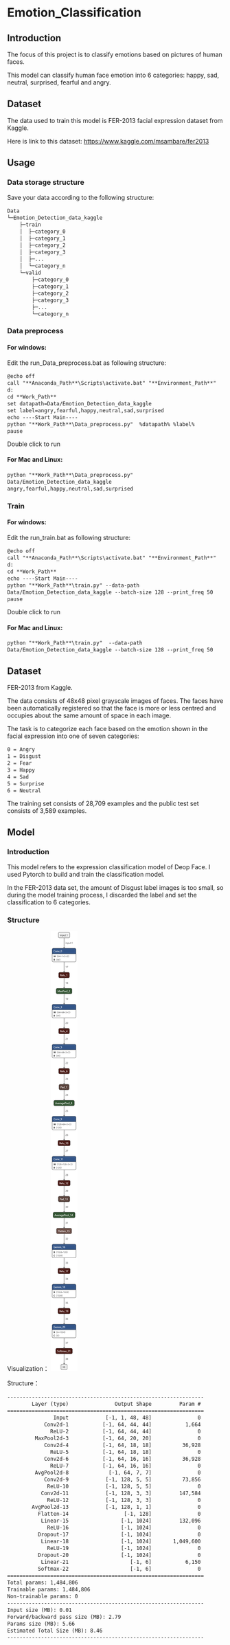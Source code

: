 # Emotion_Classification

## Introduction

The focus of this project is to classify emotions based on pictures of human faces.

This model can classify human face emotion into 6 categories: happy, sad, neutral, surprised, fearful and angry.

## Dataset

The data used to train this model is FER-2013 facial expression dataset from Kaggle.

Here is link to this dataset: https://www.kaggle.com/msambare/fer2013


## Usage
### Data storage structure
Save your data according to the following structure:

    Data
    └─Emotion_Detection_data_kaggle
        ├─train
        │  ├─category_0
        │  ├─category_1
        │  ├─category_2
        │  ├─category_3
        │  ├─...
        │  └─category_n
        └─valid
            ├─category_0
            ├─category_1
            ├─category_2
            ├─category_3
            ├─...
            └─category_n
### Data preprocess
#### For windows:
Edit the run_Data_preprocess.bat as following structure:

    @echo off
    call "**Anaconda_Path**\Scripts\activate.bat" "**Environment_Path**"
    d:
    cd **Work_Path**
    set datapath=Data/Emotion_Detection_data_kaggle
    set label=angry,fearful,happy,neutral,sad,surprised
    echo ----Start Main----
    python "**Work_Path**\Data_preprocess.py"  %datapath% %label%
    pause
    
Double click to run
#### For Mac and Linux:
    python "**Work_Path**\Data_preprocess.py"  Data/Emotion_Detection_data_kaggle angry,fearful,happy,neutral,sad,surprised

### Train
#### For windows:
Edit the run_train.bat as following structure:

    @echo off
    call "**Anaconda_Path**\Scripts\activate.bat" "**Environment_Path**"
    d:
    cd **Work_Path**
    echo ----Start Main----
    python "**Work_Path**\train.py" --data-path Data/Emotion_Detection_data_kaggle --batch-size 128 --print_freq 50
    pause
Double click to run
#### For Mac and Linux:
    python "**Work_Path**\train.py"  --data-path Data/Emotion_Detection_data_kaggle --batch-size 128 --print_freq 50

## Dataset
FER-2013 from Kaggle.

The data consists of 48x48 pixel grayscale images of faces. 
The faces have been automatically registered so that the face is more or less centred and occupies about the same amount of space in each image.

The task is to categorize each face based on the emotion shown in the facial expression into one of seven categories:  
    
    0 = Angry
    1 = Disgust
    2 = Fear
    3 = Happy
    4 = Sad
    5 = Surprise
    6 = Neutral 

The training set consists of 28,709 examples and the public test set consists of 3,589 examples.

## Model
### Introduction
This model refers to the expression classification model of Deop Face. I used Pytorch to build and train the classification model.

In the FER-2013 data set, the amount of Disgust label images is too small, so during the model training process, I discarded the label and set the classification to 6 categories.

### Structure
Visualization：
![image](https://github.com/cswyx-nn/Emoji_Match/blob/main/Emotion_Classification/image/Model_Structure.png)

Structure：

    ----------------------------------------------------------------
            Layer (type)               Output Shape         Param #
    ================================================================
                   Input            [-1, 1, 48, 48]               0 
                Conv2d-1           [-1, 64, 44, 44]           1,664
                  ReLU-2           [-1, 64, 44, 44]               0
             MaxPool2d-3           [-1, 64, 20, 20]               0
                Conv2d-4           [-1, 64, 18, 18]          36,928
                  ReLU-5           [-1, 64, 18, 18]               0
                Conv2d-6           [-1, 64, 16, 16]          36,928
                  ReLU-7           [-1, 64, 16, 16]               0
             AvgPool2d-8             [-1, 64, 7, 7]               0
                Conv2d-9            [-1, 128, 5, 5]          73,856
                 ReLU-10            [-1, 128, 5, 5]               0
               Conv2d-11            [-1, 128, 3, 3]         147,584
                 ReLU-12            [-1, 128, 3, 3]               0
            AvgPool2d-13            [-1, 128, 1, 1]               0
              Flatten-14                  [-1, 128]               0
               Linear-15                 [-1, 1024]         132,096
                 ReLU-16                 [-1, 1024]               0
              Dropout-17                 [-1, 1024]               0
               Linear-18                 [-1, 1024]       1,049,600
                 ReLU-19                 [-1, 1024]               0
              Dropout-20                 [-1, 1024]               0
               Linear-21                    [-1, 6]           6,150
              Softmax-22                    [-1, 6]               0
    ================================================================
    Total params: 1,484,806
    Trainable params: 1,484,806
    Non-trainable params: 0
    ----------------------------------------------------------------
    Input size (MB): 0.01
    Forward/backward pass size (MB): 2.79
    Params size (MB): 5.66
    Estimated Total Size (MB): 8.46
    ----------------------------------------------------------------



